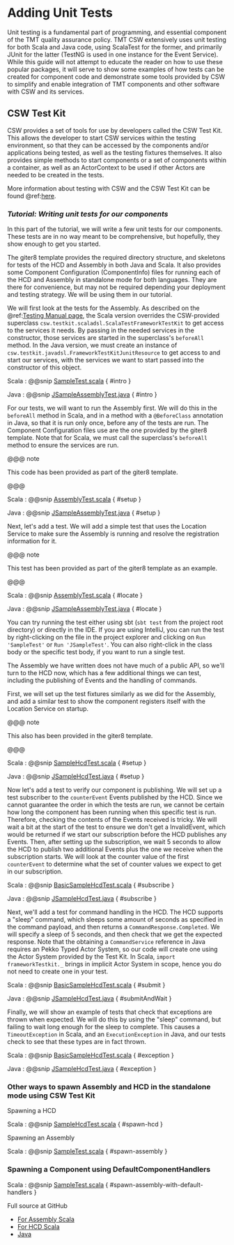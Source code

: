 # Adding Unit Tests

Unit testing is a fundamental part of programming, and essential component of the TMT quality assurance policy.
TMT CSW extensively uses unit testing for both Scala and Java code, using ScalaTest for the former, and primarily
JUnit for the latter (TestNG is used in one instance for the Event Service).  While this guide will not attempt
to educate the reader on how to use these popular packages, it will serve to show some examples of how tests
can be created for component code and demonstrate some tools provided by CSW to simplify and enable integration
of TMT components and other software with CSW and its services.

## CSW Test Kit

CSW provides a set of tools for use by developers called the CSW Test Kit. This allows the developer to
start CSW services within the testing environment, so that they can be accessed by the components and/or
applications being tested, as well as the testing fixtures themselves. It also provides simple methods to start
components or a set of components within a container, as well as an ActorContext to be used if other Actors
are needed to be created in the tests.

More information about testing with CSW and the CSW Test Kit can be found @ref:[here](./testing.md).

### *Tutorial: Writing unit tests for our components*

In this part of the tutorial, we will write a few unit tests for our components. These tests are in no way
meant to be comprehensive, but hopefully, they show enough to get you started.

The giter8 template provides the required directory structure, and skeletons for tests of the HCD and Assembly
in both Java and Scala. It also provides some Component Configuration (ComponentInfo) files for running
each of the HCD and Assembly in standalone mode for both languages. They are there for convenience, but
may not be required depending your deployment and testing strategy. We will be using them in our tutorial.

We will first look at the tests for the Assembly. As described on the @ref:[Testing Manual page](./testing.md),
the Scala version overrides the CSW-provided superclass `csw.testkit.scaladsl.ScalaTestFrameworkTestKit` to
get access to the services it needs. By passing in the needed services in the constructor, those services are
started in the superclass's `beforeAll` method. In the Java version, we must create an instance of
`csw.testkit.javadsl.FrameworkTestKitJunitResource` to get access to and start our services, with the
services we want to start passed into the constructor of this object.

Scala
:   @@snip [SampleTest.scala](../../../../examples/src/test/scala/org/tmt/csw/sample/SampleTest.scala) { #intro }

Java
:   @@snip [JSampleAssemblyTest.java](../../../../examples/src/test/java/org/tmt/csw/sample/JSampleTest.java) { #intro }

For our tests, we will want to run the Assembly first.  We will do this in the `beforeAll` method in Scala, and
in a method with a `@BeforeClass` annotation in Java, so that it is run only once, before any of the tests are run.
The Component Configuration files use are the one provided by the giter8 template.
Note that for Scala, we must call the superclass's `beforeAll` method to ensure the services are run.

@@@ note

This code has been provided as part of the giter8 template.

@@@

Scala
:   @@snip [AssemblyTest.scala](../../../../examples/src/test/scala/org/tmt/csw/sample/SampleTest.scala) { #setup }

Java
:   @@snip [JSampleAssemblyTest.java](../../../../examples/src/test/java/org/tmt/csw/sample/JSampleTest.java) { #setup }

Next, let's add a test.  We will add a simple test that uses the Location Service to make sure the Assembly is
running and resolve the registration information for it.  

@@@ note

This test has been provided as part of the giter8 template as an example.

@@@

Scala
:   @@snip [AssemblyTest.scala](../../../../examples/src/test/scala/org/tmt/csw/sample/SampleTest.scala) { #locate }

Java
:   @@snip [JSampleAssemblyTest.java](../../../../examples/src/test/java/org/tmt/csw/sample/JSampleTest.java) { #locate }

You can try running the test either using sbt (`sbt test` from the project root directory) or directly in the
IDE.  If you are using IntelliJ, you can run the test by right-clicking on the file in the project explorer
and clicking on `Run 'SampleTest'` or `Run 'JSampleTest'`.  You can also right-click in the class body
or the specific test body, if you want to run a single test.

The Assembly we have written does not have much of a public API, so we'll turn to the HCD now, which has a few
additional things we can test, including the publishing of Events and the handling of commands.

First, we will set up the test fixtures similarly as we did for the Assembly, and add a similar test to show
the component registers itself with the Location Service on startup.

@@@ note

This also has been provided in the giter8 template.

@@@

Scala
:   @@snip [SampleHcdTest.scala](../../../../examples/src/test/scala/org/tmt/csw/samplehcd/SampleHcdTest.scala) { #setup }

Java
:   @@snip [JSampleHcdTest.java](../../../../examples/src/test/java/org/tmt/csw/samplehcd/JSampleHcdTest.java) { #setup }

Now let's add a test to verify our component is publishing.  We will set up a test subscriber to the
`counterEvent` Events published by the HCD.  Since we cannot guarantee the order in which the
tests are run, we cannot be certain how long the component has been running when this specific test is run.
Therefore, checking the contents of the Events received is tricky.  We will wait a bit at the start of the
test to ensure we don't get a InvalidEvent, which would be returned if we start our subscription before the
HCD publishes any Events.  Then, after setting up the subscription, we wait 5 seconds to allow the HCD to
publish two additional Events plus the one we receive when the subscription starts.  We will look at the counter
value of the first `counterEvent` to determine what the set of counter values we expect to get in our subscription.

Scala
:   @@snip [BasicSampleHcdTest.scala](../../../../examples/src/test/scala/org/tmt/csw/samplehcd/SampleHcdTest.scala) { #subscribe }

Java
:   @@snip [JSampleHcdTest.java](../../../../examples/src/test/java/org/tmt/csw/samplehcd/JSampleHcdTest.java) { #subscribe }

Next, we'll add a test for command handling in the HCD.  The HCD supports a "sleep" command, which sleeps
some amount of seconds as specified in the command payload, and then returns a `CommandResponse.Completed`.
We will specify a sleep of 5 seconds, and then check that we get the expected response. Note that the
obtaining a `CommandService` reference in Java requires an Pekko Typed Actor System, so our code will create one
using the Actor System provided by the Test Kit. In Scala, `import frameworkTestkit._` brings in implicit Actor System in scope,
hence you do not need to create one in your test.

Scala
:   @@snip [BasicSampleHcdTest.scala](../../../../examples/src/test/scala/org/tmt/csw/samplehcd/SampleHcdTest.scala) { #submit }

Java
:   @@snip [JSampleHcdTest.java](../../../../examples/src/test/java/org/tmt/csw/samplehcd/JSampleHcdTest.java) { #submitAndWait }

Finally, we will show an example of tests that check that exceptions are thrown when expected.  We will do this
by using the "sleep" command, but failing to wait long enough for the sleep to complete.  This causes a
`TimeoutException` in Scala, and an `ExecutionException` in Java, and our tests check to see that these types
are in fact thrown.

Scala
:   @@snip [BasicSampleHcdTest.scala](../../../../examples/src/test/scala/org/tmt/csw/samplehcd/SampleHcdTest.scala) { #exception }

Java
:   @@snip [JSampleHcdTest.java](../../../../examples/src/test/java/org/tmt/csw/samplehcd/JSampleHcdTest.java) { #exception }

### Other ways to spawn Assembly and HCD in the standalone mode using CSW Test Kit

Spawning a HCD

Scala
:   @@snip [SampleHcdTest.scala](../../../../examples/src/test/scala/org/tmt/csw/samplehcd/SampleHcdTest.scala) { #spawn-hcd }

Spawning an Assembly

Scala
:   @@snip [SampleTest.scala](../../../../examples/src/test/scala/org/tmt/csw/sample/SampleTest.scala) { #spawn-assembly }

### Spawning a Component using DefaultComponentHandlers

Scala
:   @@snip [SampleTest.scala](../../../../examples/src/test/scala/org/tmt/csw/sample/SampleTest.scala) { #spawn-assembly-with-default-handlers }

Full source at GitHub

* [For Assembly Scala]($github.base_url$/examples/src/test/scala/org/tmt/csw/sample/SampleTest.scala)
* [For HCD Scala]($github.base_url$/examples/src/test/scala/org/tmt/csw/samplehcd/SampleHcdTest.scala)
* [Java]($github.base_url$/examples/src/test/java/org/tmt/csw/sample/JSampleTest.java)

